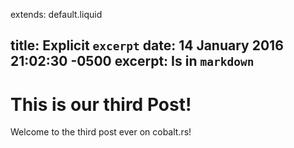 extends: default.liquid

title: Explicit `excerpt`
date: 14 January 2016 21:02:30 -0500
excerpt: Is in `markdown`
---

# This is our third Post!

Welcome to the third post ever on cobalt.rs!
